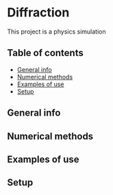 # Diffraction 
This project is a physics simulation

## Table of contents 
* [General info](#general-info)
* [Numerical methods](#numerical-methods)
* [Examples of use](#examples-of-use)
* [Setup](#setup)

## General info

## Numerical methods

## Examples of use

## Setup
